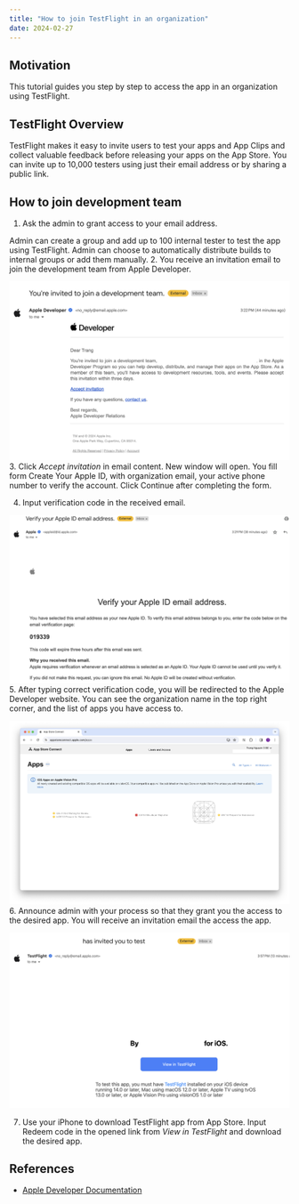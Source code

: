 ```yaml
---
title: "How to join TestFlight in an organization"
date: 2024-02-27
---
```

## Motivation
This tutorial guides you step by step to access the app in an organization using TestFlight.

## TestFlight Overview
TestFlight makes it easy to invite users to test your apps and App Clips and collect valuable feedback before releasing your apps on the App Store. You can invite up to 10,000 testers using just their email address or by sharing a public link.

## How to join development team
1. Ask the admin to grant access to your email address.

Admin can create a group and add up to 100 internal tester to test the app using TestFlight. Admin can choose to automatically distribute builds to internal groups or add them manually.
2. You receive an invitation email to join the development team from Apple Developer.

![invitation-email](../assets/images/2024-02-27-invitation-email.png)
3. Click _Accept invitation_ in email content. New window will open. You fill form Create Your Apple ID, with organization email, your active phone number to verify the account. Click Continue after completing the form.

4. Input verification code in the received email.

![verification-code](../assets/images/2024-02-27-verification-code.png)
5. After typing correct verification code, you will be redirected to the Apple Developer website. You can see the organization name in the top right corner, and the list of apps you have access to.

![home](../assets/images/2024-02-27-home.png)
6. Announce admin with your process so that they grant you the access to the desired app. You will receive an invitation email the access the app.

![grant-app](../assets/images/2024-02-27-grant-app.png)

7. Use your iPhone to download TestFlight app from App Store. Input Redeem code in the opened link from _View in TestFlight_ and download the desired app.
## References
- [Apple Developer Documentation](https://developer.apple.com/testflight/)